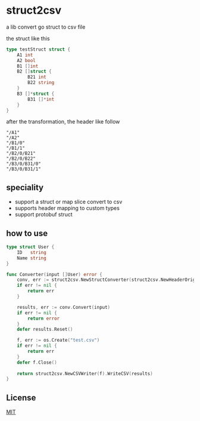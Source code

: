 # struct2csv
a lib convert go struct to csv file

the struct like this
```go
type testStruct struct {
    A1 int
    A2 bool
    B1 []int
    B2 []struct {
        B21 int
        B22 string
    }
    B3 []*struct {
        B31 []*int
    }
}
```
after the transformation, the header like follow
```text
"/A1"
"/A2"
"/B1/0"
"/B1/1"
"/B2/0/B21"
"/B2/0/B22"
"/B3/0/B31/0"
"/B3/0/B31/1"
```

## speciality
- support a struct or map slice convert to csv
- supports header mapping to custom types
- support protobuf struct

## how to use
```go
type struct User {
    ID   string
    Name string
}

func Converter(input []User) error {
    conv, err := struct2csv.NewStructConverter(struct2csv.NewHeaderOriginalStringConv(), struct2csv.WithResultCap(len(input)))
    if err != nil {
        return err
    }

    results, err := conv.Convert(input)
    if err != nil {
        return error
    }
    defer results.Reset()

    f, err := os.Create("test.csv")
    if err != nil {
        return err
    }
    defer f.Close()
	
    return struct2csv.NewCSVWriter(f).WriteCSV(results)
}
```

## License
[MIT][1]

[1]: http://opensource.org/licenses/MIT